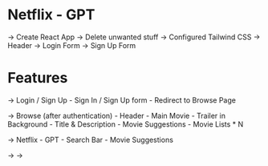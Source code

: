 # Netflix - GPT

 -> Create React App
 -> Delete unwanted stuff
 -> Configured Tailwind CSS
 -> Header
 -> Login Form
 -> Sign Up Form

# Features

 -> Login / Sign Up
        - Sign In / Sign Up form
        - Redirect to Browse Page

 -> Browse (after authentication)
        - Header
        - Main Movie
            - Trailer in Background
            - Title & Description
            - Movie Suggestions
                - Movie Lists * N

 -> Netflix - GPT
        - Search Bar
        - Movie Suggestions

 -> 
 -> 
